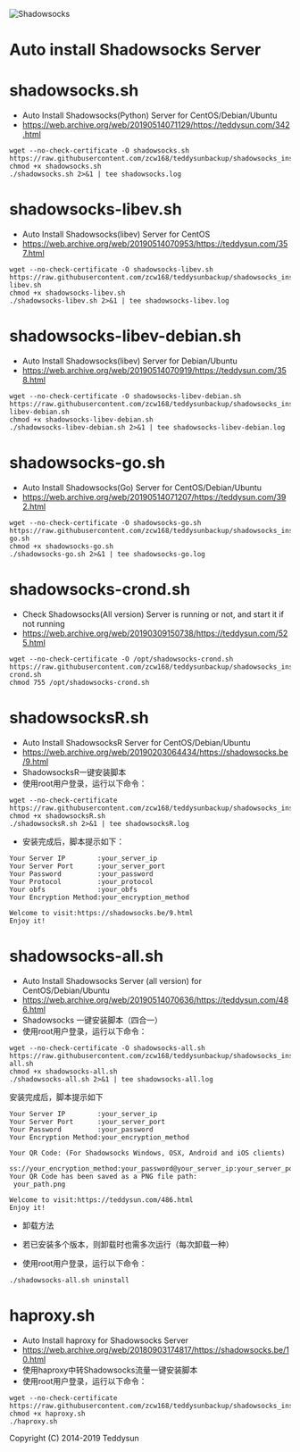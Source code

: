 ![Shadowsocks](https://github.com/zcw168/teddysunbackup/shadowsocks.png)
# Auto install Shadowsocks Server

shadowsocks.sh
===============
- Auto Install Shadowsocks(Python) Server for CentOS/Debian/Ubuntu
- https://web.archive.org/web/20190514071129/https://teddysun.com/342.html

```
wget --no-check-certificate -O shadowsocks.sh https://raw.githubusercontent.com/zcw168/teddysunbackup/shadowsocks_install/master/shadowsocks.sh
chmod +x shadowsocks.sh
./shadowsocks.sh 2>&1 | tee shadowsocks.log
```

shadowsocks-libev.sh
===============
- Auto Install Shadowsocks(libev) Server for CentOS
- https://web.archive.org/web/20190514070953/https://teddysun.com/357.html

```
wget --no-check-certificate -O shadowsocks-libev.sh https://raw.githubusercontent.com/zcw168/teddysunbackup/shadowsocks_install/master/shadowsocks-libev.sh
chmod +x shadowsocks-libev.sh
./shadowsocks-libev.sh 2>&1 | tee shadowsocks-libev.log
```

shadowsocks-libev-debian.sh
===============
- Auto Install Shadowsocks(libev) Server for Debian/Ubuntu
- https://web.archive.org/web/20190514070919/https://teddysun.com/358.html

```
wget --no-check-certificate -O shadowsocks-libev-debian.sh https://raw.githubusercontent.com/zcw168/teddysunbackup/shadowsocks_install/master/shadowsocks-libev-debian.sh
chmod +x shadowsocks-libev-debian.sh
./shadowsocks-libev-debian.sh 2>&1 | tee shadowsocks-libev-debian.log
```

shadowsocks-go.sh
===============
- Auto Install Shadowsocks(Go) Server for CentOS/Debian/Ubuntu
- https://web.archive.org/web/20190514071207/https://teddysun.com/392.html

```
wget --no-check-certificate -O shadowsocks-go.sh https://raw.githubusercontent.com/zcw168/teddysunbackup/shadowsocks_install/master/shadowsocks-go.sh
chmod +x shadowsocks-go.sh
./shadowsocks-go.sh 2>&1 | tee shadowsocks-go.log
```

shadowsocks-crond.sh
===============
- Check Shadowsocks(All version) Server is running or not, and start it if not running
- https://web.archive.org/web/20190309150738/https://teddysun.com/525.html

```
wget --no-check-certificate -O /opt/shadowsocks-crond.sh https://raw.githubusercontent.com/zcw168/teddysunbackup/shadowsocks_install/master/shadowsocks-crond.sh
chmod 755 /opt/shadowsocks-crond.sh
```

shadowsocksR.sh
===============
- Auto Install ShadowsocksR Server for CentOS/Debian/Ubuntu
- https://web.archive.org/web/20190203064434/https://shadowsocks.be/9.html
- ShadowsocksR一键安装脚本
- 使用root用户登录，运行以下命令：

```
wget --no-check-certificate https://raw.githubusercontent.com/zcw168/teddysunbackup/shadowsocks_install/master/shadowsocksR.sh
chmod +x shadowsocksR.sh
./shadowsocksR.sh 2>&1 | tee shadowsocksR.log
```
- 安装完成后，脚本提示如下：

```Congratulations, ShadowsocksR server install completed!
Your Server IP        :your_server_ip
Your Server Port      :your_server_port
Your Password         :your_password
Your Protocol         :your_protocol
Your obfs             :your_obfs
Your Encryption Method:your_encryption_method

Welcome to visit:https://shadowsocks.be/9.html
Enjoy it!
```

shadowsocks-all.sh
==================
- Auto Install Shadowsocks Server (all version) for CentOS/Debian/Ubuntu
- https://web.archive.org/web/20190514070636/https://teddysun.com/486.html
- Shadowsocks 一键安装脚本（四合一）
- 使用root用户登录，运行以下命令：

```
wget --no-check-certificate -O shadowsocks-all.sh https://raw.githubusercontent.com/zcw168/teddysunbackup/shadowsocks_install/master/shadowsocks-all.sh
chmod +x shadowsocks-all.sh
./shadowsocks-all.sh 2>&1 | tee shadowsocks-all.log
```

安装完成后，脚本提示如下

```Congratulations, your_shadowsocks_version install completed!
Your Server IP        :your_server_ip
Your Server Port      :your_server_port
Your Password         :your_password
Your Encryption Method:your_encryption_method

Your QR Code: (For Shadowsocks Windows, OSX, Android and iOS clients)
 ss://your_encryption_method:your_password@your_server_ip:your_server_port
Your QR Code has been saved as a PNG file path:
 your_path.png

Welcome to visit:https://teddysun.com/486.html
Enjoy it!
```
- 卸载方法
- 若已安装多个版本，则卸载时也需多次运行（每次卸载一种）

- 使用root用户登录，运行以下命令：

```
./shadowsocks-all.sh uninstall
```

haproxy.sh
===============
- Auto Install haproxy for Shadowsocks Server
- https://web.archive.org/web/20180903174817/https://shadowsocks.be/10.html
- 使用haproxy中转Shadowsocks流量一键安装脚本
- 使用root用户登录，运行以下命令：
```
wget --no-check-certificate https://raw.githubusercontent.com/zcw168/teddysunbackup/shadowsocks_install/master/haproxy.sh
chmod +x haproxy.sh
./haproxy.sh
```

Copyright (C) 2014-2019 Teddysun
